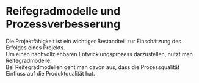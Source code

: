 # Reifegradmodelle und Prozessverbesserung

Die Projektfähigkeit ist ein wichtiger Bestandteil zur Einschätzung des Erfolges eines Projekts. <br/>
Um einen nachvollziehbaren Entwicklungsprozess darzustellen, nutzt man Reifegradmodelle. <br/>
Bei Reifegradmodellen geht man davon aus, dass die Prozessqualität Einfluss auf die Produktqualität hat.
